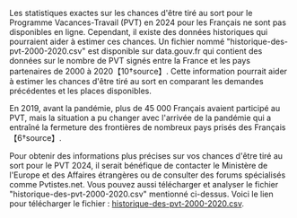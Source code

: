 Les statistiques exactes sur les chances d'être tiré au sort pour le Programme Vacances-Travail (PVT) en 2024 pour les Français ne sont pas disponibles en ligne. Cependant, il existe des données historiques qui pourraient aider à estimer ces chances. Un fichier nommé "historique-des-pvt-2000-2020.csv" est disponible sur data.gouv.fr qui contient des données sur le nombre de PVT signés entre la France et les pays partenaires de 2000 à 2020【10†source】. Cette information pourrait aider à estimer les chances d'être tiré au sort en comparant les demandes précédentes et les places disponibles.

En 2019, avant la pandémie, plus de 45 000 Français avaient participé au PVT, mais la situation a pu changer avec l'arrivée de la pandémie qui a entraîné la fermeture des frontières de nombreux pays prisés des Français【6†source】.

Pour obtenir des informations plus précises sur vos chances d'être tiré au sort pour le PVT 2024, il serait bénéfique de contacter le Ministère de l'Europe et des Affaires étrangères ou de consulter des forums spécialisés comme Pvtistes.net. Vous pouvez aussi télécharger et analyser le fichier "historique-des-pvt-2000-2020.csv" mentionné ci-dessus. Voici le lien pour télécharger le fichier : [historique-des-pvt-2000-2020.csv](https://static.data.gouv.fr/resources/programme-vacances-travail-pvt/20210428-155646/historique-des-pvt-2000-2020.csv).




